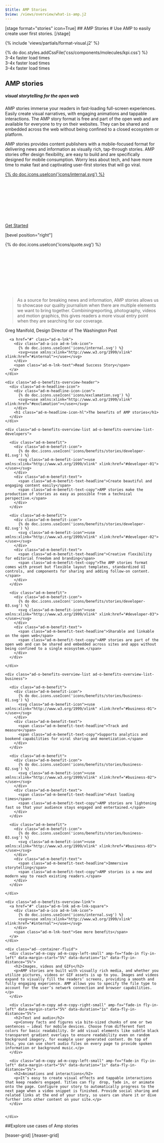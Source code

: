 ```yaml
---
$title: AMP Stories
$view: /views/overview/what-is-amp.j2
---
```


<section class="ad--stage ad--container-fluid">
[stage format="stories" icon=True]
## AMP Stories
# Use AMP to easily create user first stories.
[/stage]

{% include 'views/partials/format-visual.j2' %}
</section>

<div class="ad--kpi ad--container">
  {% do doc.styles.addCssFile('css/components/molecules/kpi.css') %}
  <div class="ad-o-kpi-list">
    <div class="ad-m-kpi ad-m-kpi-stories ad-m-teaser-kpi ad-m-teaser-kpi-stories">
      <div class="ad-m-kpi-content">
        <span class="ad-m-kpi-number">3-4x</span>
        <span class="ad-m-kpi-text">faster load times</span>
      </div>
    </div>
    <div class="ad-m-kpi ad-m-kpi-stories ad-m-teaser-kpi ad-m-teaser-kpi-stories">
      <div class="ad-m-kpi-content">
        <span class="ad-m-kpi-number">3-4x</span>
        <span class="ad-m-kpi-text">faster load times</span>
      </div>
    </div>
    <div class="ad-m-kpi ad-m-kpi-stories ad-m-teaser-kpi ad-m-teaser-kpi-stories">
      <div class="ad-m-kpi-content">
        <span class="ad-m-kpi-number">3-4x</span>
        <span class="ad-m-kpi-text">faster load times</span>
      </div>
    </div>
  </div>
</div>

<section class="ad--content">
  <div class="ad--container-fluid">
    <div class="ad-m-copy ad-m-copy-left-small" amp-fx="fade-in fly-in-left" data-margin-start="5%" data-duration="1s" data-fly-in-distance="5%">
      <h1>AMP stories</h1>
      <h5>visual storytelling for the open web</h5>
      <p>AMP stories immerse your readers in fast-loading full-screen experiences. Easily create visual narratives, with engaging animations and tappable interactions. The AMP story format is free and part of the open web and are available for everyone to try on their websites. They can be shared and embedded across the web without being confined to a closed ecosystem or platform.</p>
      <p>AMP stories provides content publishers with a mobile-focused format for delivering news and information as visually rich, tap-through stories. AMP stories offer design flexibility, are easy to build and are specifically designed for mobile consumption. Worry less about tech, and have more time to make fast and captivating user-first stories that will go viral.</p>
      <div class="ad-o-component-visual-link">
        <a href="#" class="ad-m-lnk ad-m-lnk-square">
          <div class="ad-a-ico ad-m-lnk-icon">
            {% do doc.icons.useIcon('icons/internal.svg') %}
              <svg><use xmlns:xlink="http://www.w3.org/1999/xlink" xlink:href="#internal"></use></svg>
          </div>
          <span class="ad-m-lnk-text">Get Started</span>
        </a>
      </div>
    </div>
  </div>
</section>

[bevel position="right"]

<section class="ad--quote ad--container">
  <div class="ad-m-quote">
    <div class="ad-m-quote-source">
     <div class="ad-a-ico">
        {% do doc.icons.useIcon('icons/quote.svg') %}
        <svg><use xmlns:xlink="http://www.w3.org/1999/xlink" xlink:href="#quote"></use></svg>
     </div>
      <div class="ad-a-img ad-a-img-static">
        <amp-img src="/static/img/logo-dummy-washingtonpost.png" layout="responsive" height="96" width="630" alt="placeholder" />
      </div>
    </div>
    <div class="ad-m-quote-quote">
      <blockquote>
        <p class="ad-a-txt">As a source for breaking news and information, AMP stories allows us to showcase our quality journalism when there are multiple elements we want to bring together. Combiningreporting, photography, videos and motion graphics, this gives readers a more visual entry point when they are searching for our coverage.<p>
      </blockquote>
      <p>Greg Manifold, Design Director of The Washington Post</p>

      <a href="#" class="ad-m-lnk">
        <div class="ad-a-ico ad-m-lnk-icon">
          {% do doc.icons.useIcon('icons/internal.svg') %}
          <svg><use xmlns:xlink="http://www.w3.org/1999/xlink" xlink:href="#internal"></use></svg>
        </div>
        <span class="ad-m-lnk-text">Read Success Story</span>
      </a>
    </div>
  </div>
</section>


<section class="ad--benefits-overview">

  <div class="ad-o-benefits-overview ad--container">

    <div class="ad-o-benefits-overview-header">
      <div class="ad-m-headline-icon">
        <div class="ad-m-headline-icon-icon">
          {% do doc.icons.useIcon('icons/exclamation.svg') %}
          <svg><use xmlns:xlink="http://www.w3.org/1999/xlink" xlink:href="#exclamation"></use></svg>
        </div>
        <h1 class="ad-m-headline-icon-hl">The benefits of AMP stories</h1>
      </div>
    </div>

    <div class="ad-o-benefits-overview-list ad-o-benefits-overview-list-developers">

      <div class="ad-m-benefit">
        <div class="ad-m-benefit-icon">
          {% do doc.icons.useIcon('icons/benefits/stories/developer-01.svg') %}
          <svg class="ad-m-benefit-icon"><use xmlns:xlink="http://www.w3.org/1999/xlink" xlink:href="#developer-01"></use></svg>
        </div>
        <div class="ad-m-benefit-text">
          <span class="ad-m-benefit-text-headline">Create beautiful and engaging content easily</span>
          <span class="ad-m-benefit-text-copy">AMP stories make the production of stories as easy as possible from a technical perspective.</span>
        </div>
      </div>

      <div class="ad-m-benefit">
        <div class="ad-m-benefit-icon">
          {% do doc.icons.useIcon('icons/benefits/stories/developer-02.svg') %}
          <svg class="ad-m-benefit-icon"><use xmlns:xlink="http://www.w3.org/1999/xlink" xlink:href="#developer-02"></use></svg>
        </div>
        <div class="ad-m-benefit-text">
          <span class="ad-m-benefit-text-headline">Creative flexibility for editorial freedom and branding</span>
          <span class="ad-m-benefit-text-copy">The AMP stories format comes with preset but flexible layout templates, standardized UI controls, and components for sharing and adding follow-on content.</span>
        </div>
      </div>

      <div class="ad-m-benefit">
        <div class="ad-m-benefit-icon">
          {% do doc.icons.useIcon('icons/benefits/stories/developer-03.svg') %}
          <svg class="ad-m-benefit-icon"><use xmlns:xlink="http://www.w3.org/1999/xlink" xlink:href="#developer-03"></use></svg>
        </div>
        <div class="ad-m-benefit-text">
          <span class="ad-m-benefit-text-headline">Sharable and linkable on the open web</span>
          <span class="ad-m-benefit-text-copy">AMP stories are part of the open web and can be shared and embedded across sites and apps without being confined to a single ecosystem.</span>
        </div>
      </div>

    </div>

    <div class="ad-o-benefits-overview-list ad-o-benefits-overview-list-business">

      <div class="ad-m-benefit">
        <div class="ad-m-benefit-icon">
          {% do doc.icons.useIcon('icons/benefits/stories/business-01.svg') %}
          <svg class="ad-m-benefit-icon"><use xmlns:xlink="http://www.w3.org/1999/xlink" xlink:href="#business-01"></use></svg>
        </div>
        <div class="ad-m-benefit-text">
          <span class="ad-m-benefit-text-headline">Track and measure</span>
          <span class="ad-m-benefit-text-copy">Supports analytics and bookend capabilities for viral sharing and monetization.</span>
        </div>
      </div>

      <div class="ad-m-benefit">
        <div class="ad-m-benefit-icon">
          {% do doc.icons.useIcon('icons/benefits/stories/business-02.svg') %}
          <svg class="ad-m-benefit-icon"><use xmlns:xlink="http://www.w3.org/1999/xlink" xlink:href="#business-02"></use></svg>
        </div>
        <div class="ad-m-benefit-text">
          <span class="ad-m-benefit-text-headline">Fast loading times</span>
          <span class="ad-m-benefit-text-copy">AMP stories are lightening fast so that your audience stays engaged and entertained.</span>
        </div>
      </div>

      <div class="ad-m-benefit">
        <div class="ad-m-benefit-icon">
          {% do doc.icons.useIcon('icons/benefits/stories/business-03.svg') %}
          <svg class="ad-m-benefit-icon"><use xmlns:xlink="http://www.w3.org/1999/xlink" xlink:href="#business-03"></use></svg>
        </div>
        <div class="ad-m-benefit-text">
          <span class="ad-m-benefit-text-headline">Immersive storytelling</span>
          <span class="ad-m-benefit-text-copy">AMP stories is a new and modern way to reach existing readers.</span>
        </div>
      </div>

    </div>

    <div class="ad-o-benefits-overview-link">
      <a href="#" class="ad-m-lnk ad-m-lnk-square">
        <div class="ad-a-ico ad-m-lnk-icon">
          {% do doc.icons.useIcon('icons/internal.svg') %}
          <svg><use xmlns:xlink="http://www.w3.org/1999/xlink" xlink:href="#internal"></use></svg>
        </div>
        <span class="ad-m-lnk-text">See more benefits</span>
      </a>
    </div>

  </div>
</section>

<section class="ad--content">

    <div class="ad--container-fluid">
      <div class="ad-m-copy ad-m-copy-left-small" amp-fx="fade-in fly-in-left" data-margin-start="5%" data-duration="1s" data-fly-in-distance="5%">
        <h2>Images, videos and GIFs</h2>
        <p>AMP stories are built with visually rich media, and whether you utilize pictures, videos or GIF assets is up to you. Images and videos expand to visually fill the readers’ screens, providing a smooth and fully engaging experience. AMP allows you to specify the file type to account for the user’s network connection and browser capabilities.</p>
      </div>

      <div class="ad-m-copy ad-m-copy-right-small" amp-fx="fade-in fly-in-left" data-margin-start="5%" data-duration="1s" data-fly-in-distance="5%">
        <h2>Text and audio</h2>
        <p>Convey facts and figures via bite-sized chunks of one or two sentences – ideal for mobile devices. Choose from different font colors for basic readability. Or add visual elements like subtle black transparent gradient overlays to ensure readability even on random background imagery, for example user generated content. On top of this, you can use short audio files on every page to provide spoken information or background music.</p>
      </div>

      <div class="ad-m-copy ad-m-copy-left-small" amp-fx="fade-in fly-in-left" data-margin-start="5%" data-duration="1s" data-fly-in-distance="5%">
        <h2>Animations and interactions</h2>
        <p>It’s easy to create visual effects and tappable interactions that keep readers engaged. Titles can fly  drop, fade in, or animate onto the page. Configure your story to automatically progress to the next page when a video snippet is finished. Provide social sharing and related links at the end of your story, so users can share it or dive further into other content on your site.</p>
      </div>


    </div>

</section>

##Explore use cases of Amp stories

[teaser-grid]
[](content/shared/fill-ins/use-case.md)
[](content/shared/fill-ins/use-case.md)
[](content/shared/fill-ins/use-case.md)
[](content/shared/fill-ins/use-case.md)
[/teaser-grid]
